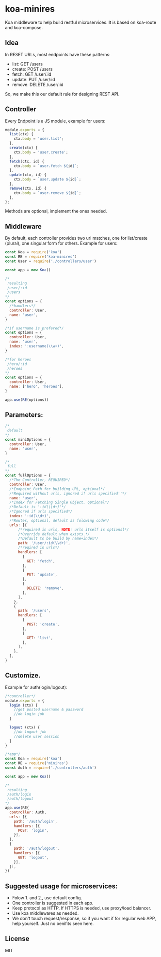 # koa-minires

Koa middleware to help build restful microservices. It is based on koa-route and koa-compose.

## Idea
In RESET URLs, most endpoints have these patterns:

* list:   GET /users
* create: POST /users
* fetch:  GET /user/:id
* update: PUT /user/:id
* remove: DELETE /user/:id

So, we make this our default rule for designing REST API.

## Controller

Every Endpoint is a JS module, example for users:

```js
module.exports = {
  list(ctx) {
    ctx.body = 'user.list';
  },
  create(ctx) {
    ctx.body = 'user.create';
  },
  fetch(ctx, id) {
    ctx.body = `user.fetch ${id}`;
  },
  update(ctx, id) {
    ctx.body = `user.update ${id}`;
  },
  remove(ctx, id) {
    ctx.body = `user.remove ${id}`;
  },
};
```

Methods are optional, implement the ones needed.

## Middleware

By default, each controller provides two url matches, one for list/create (plural), one singular form for others. Example for users:

```js
const Koa = require('koa')
const RE = require('koa-minires')
const User = require('./controllers/user')

const app = new Koa()

/*
 resulting
 /user/:id
 /users
*/
const options = {
  /*handlers*/
  controller: User,
  name: 'user',
}

/*if username is prefered*/
const options = {
  controller: User,
  name: 'user',
  index: ':username(\\w+)',
}

/*for heroes
 /hero/:id
 /heroes
*/
const options = {
  controller: User,
  name: ['hero', 'heroes'],
}

app.use(RE(options))
```

## Parameters:
```js
/*
 default
*/
const miniOptions = {
  controller: User,
  name: 'user',
}

/*
 full
*/
const fullOptions = {
  /*The Controller, REQUIRED*/
  controller: User,
  /*Endpoint Path for building URL, optional*/
  /*Required without urls, ignored if urls specified''*/
  name: 'user',
  /*Index for Fetching Single Object, optional*/
  /*Default is ':id(\\d+)'*/
  /*Ignored if urls specified*/
  index: ':id(\\d+)',
  /*Routes, optional, default as folowing code*/
  urls: [{
      /*required in urls, NOTE: urls itself is optionsl*/
      /*Override default when exists.*/
      /*Default to be build by name+index*/
      path: '/user/:id(\\d+)',
      /*reqired in urls*/
      handlers: [
        {
          GET: 'fetch',
        },
        {
          PUT: 'update',
        },
        {
          DELETE: 'remove',
        },
      ],
    },
    {
      path: '/users',
      handlers: [
        {
          POST: 'create',
        },
        {
          GET: 'list',
        },
      ],
    },
  ],
}
```

## Customize. 

Example for auth(login/logout):

```js
/*controller*/
module.exports = {
  login (ctx) {
    //get posted username & password
    //do login job
  }

  logout (ctx) {
    //do logout job
    //delete user session
  }
}

/*app*/
const Koa = require('koa')
const RE = require('minires')
const Auth = require('./controllers/auth')

const app = new Koa()

/*
 resulting 
 /auth/login
 /auth/logout
*/
app.use(RE{
  controller: Auth,
  urls: [{
    path: '/auth/login',
    handlers: [{
      POST: 'login',
    }],
  },
  {
    path: '/auth/logout',
    handlers: [{
      GET: 'logout',
    }],
  }],
})
```

## Suggested usage for microservices:

* Folow 1. and 2., use default config.
* One controller is suggested in each app.
* Keep protocol as HTTP. If HTTPS is needed, use proxy/load balancer.
* Use koa middlewares as needed.
* We don't touch request/response, so if you want if for regular web APP, help yourself. Just no benifits seen here.

## License

  MIT
